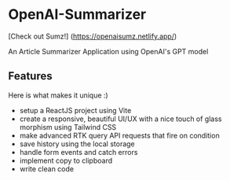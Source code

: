 # OpenAI-Summarizer

[Check out Sumz!] (https://openaisumz.netlify.app/)

An Article Summarizer Application using OpenAI's GPT model
## Features
Here is what makes it unique :)

* setup a ReactJS project using Vite
* create a responsive, beautiful UI/UX with a nice touch of glass morphism using Tailwind CSS
* make advanced RTK query API requests that fire on condition
* save history using the local storage
* handle form events and catch errors
* implement copy to clipboard
* write clean code

